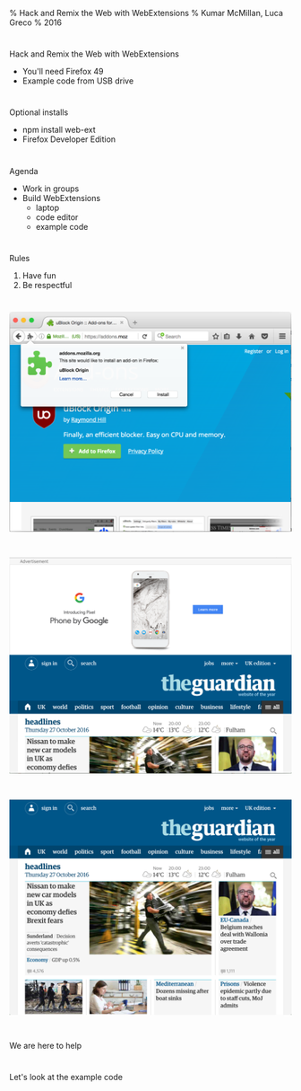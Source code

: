 % Hack and Remix the Web with WebExtensions
% Kumar McMillan, Luca Greco
% 2016

#

Hack and Remix the Web with WebExtensions

* You'll need Firefox 49
* Example code from USB drive

#

Optional installs

* npm install web-ext
* Firefox Developer Edition

#

Agenda

* Work in groups
* Build WebExtensions
  * laptop
  * code editor
  * example code

#

Rules

1. Have fun
2. Be respectful

# ![Install add-on](images/install-addon.png)

# ![The guardian with ads](images/guardian-with-ads.png)

# ![The guardian without ads](images/guardian-without-ads.png)

#

We are here to help

#

Let's look at the example code
